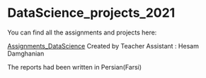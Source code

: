 # DataScience_projects_2021
You can find all the assignments and projects here:

[Assignments_DataScience](https://sk7w4tch3r.github.io/CS-SBU-DataScience/chapters/prologue2/)
Created by Teacher Assistant : Hesam Damghanian

The reports had been written in Persian(Farsi)

